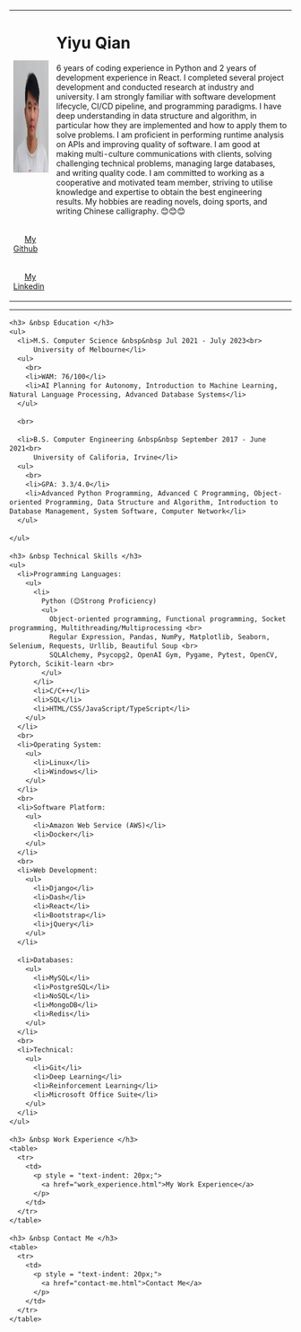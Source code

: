 <html>
  
  <head>
    <meta charset='utf-8'> 
    <title> Yiyu's Personal Site</title>
  </head>
  
  <body>
    <table cellspacing = "20">
      <tr>
        <td><img src="images/Yiyu Qian's photo.jpg" height = "200" width = "200" alt="Yiyu picture"></td>
        <td><h1>Yiyu Qian</h1>
        <p> 6 years of coding experience in Python and 2 years of development experience in React. I completed several project 
          development and conducted research at industry and university. I am strongly familiar with software 
          development lifecycle, CI/CD pipeline, and programming paradigms. I have deep understanding in 
          data structure and algorithm, in particular how they are implemented and how to apply them to 
          solve problems. I am proficient in performing runtime analysis on APIs and improving quality of 
          software. I am good at making multi-culture communications with clients, solving challenging 
          technical problems, managing large databases, and writing quality code. I am committed to working 
          as a cooperative and motivated team member, striving to utilise knowledge and expertise to obtain 
          the best engineering results. My hobbies are reading novels, doing sports, and writing Chinese 
          calligraphy. 😊😊😊</p></td>
      </tr>
      <tr>
        <td>
          <p style = "text-indent: 20px;" > 
            <a href="https://github.com/qyy752457002?tab=repositories"> My Github </a>
          </p>
        </td>
      </tr>
      <tr>
        <td>
          <p style = "text-indent: 20px;" > 
            <a href="https://www.linkedin.com/in/yiyu-qian-a56149204/"> My Linkedin </a>
          </p>
        </td>
      </tr>
    </table>
    <hr>

    <h3> &nbsp Education </h3>
    <ul>
      <li>M.S. Computer Science &nbsp&nbsp Jul 2021 - July 2023<br>
          University of Melbourne</li>
      <ul>
        <br>
        <li>WAM: 76/100</li>
        <li>AI Planning for Autonomy, Introduction to Machine Learning, Natural Language Processing, Advanced Database Systems</li>
      </ul>

      <br>

      <li>B.S. Computer Engineering &nbsp&nbsp September 2017 - June 2021<br>
          University of Califoria, Irvine</li>
      <ul>
        <br>
        <li>GPA: 3.3/4.0</li>
        <li>Advanced Python Programming, Advanced C Programming, Object-oriented Programming, Data Structure and Algorithm, Introduction to Database Management, System Software, Computer Network</li>
      </ul>

    </ul>

    <h3> &nbsp Technical Skills </h3>
    <ul>
      <li>Programming Languages:
        <ul>
          <li>
            Python (😊Strong Proficiency)
            <ul>
              Object-oriented programming, Functional programming, Socket programming, Multithreading/Multiprocessing <br>
              Regular Expression, Pandas, NumPy, Matplotlib, Seaborn, Selenium, Requests, Urllib, Beautiful Soup <br>
              SQLAlchemy, Psycopg2, OpenAI Gym, Pygame, Pytest, OpenCV, Pytorch, Scikit-learn <br>
            </ul>
          </li>
          <li>C/C++</li>
          <li>SQL</li>
          <li>HTML/CSS/JavaScript/TypeScript</li>
        </ul>
      </li>
      <br>
      <li>Operating System:
        <ul>
          <li>Linux</li>
          <li>Windows</li>
        </ul>
      </li>
      <br>
      <li>Software Platform: 
        <ul>
          <li>Amazon Web Service (AWS)</li>
          <li>Docker</li>
        </ul>
      </li>
      <br>
      <li>Web Development: 
        <ul>
          <li>Django</li>
          <li>Dash</li>
          <li>React</li>
          <li>Bootstrap</li>
          <li>jQuery</li>
        </ul>
      </li>

      <li>Databases: 
        <ul>
          <li>MySQL</li>
          <li>PostgreSQL</li>
          <li>NoSQL</li>
          <li>MongoDB</li>
          <li>Redis</li>
        </ul>
      </li>
      <br>
      <li>Technical:
        <ul>
          <li>Git</li>
          <li>Deep Learning</li>
          <li>Reinforcement Learning</li>
          <li>Microsoft Office Suite</li>
        </ul>
      </li>
    </ul>

    <h3> &nbsp Work Experience </h3>
    <table>
      <tr>
        <td>
          <p style = "text-indent: 20px;">
            <a href="work_experience.html">My Work Experience</a>
          </p>
        </td>
      </tr>
    </table>

    <h3> &nbsp Contact Me </h3>
    <table>
      <tr>
        <td>
          <p style = "text-indent: 20px;">
            <a href="contact-me.html">Contact Me</a>
          </p>
        </td>
      </tr>
    </table>

  </body>
      
</html>
